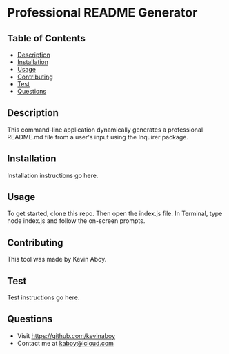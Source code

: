 # Professional README Generator
  ## Table of Contents
  - [Description](#description)
  - [Installation](#installation)
  - [Usage](#usage)
  - [Contributing](#contributing)
  - [Test](#test)
  - [Questions](#questions)

  ## Description
  This command-line application dynamically generates a professional README.md file from a user's input using the Inquirer package.
  ## Installation
  Installation instructions go here.
  ## Usage
  To get started, clone this repo. Then open the index.js file. In Terminal, type node index.js and follow the on-screen prompts.
  ## Contributing
  This tool was made by Kevin Aboy.
  ## Test
  Test instructions go here.
  ## Questions
  - Visit https://github.com/kevinaboy
  - Contact me at kaboy@icloud.com